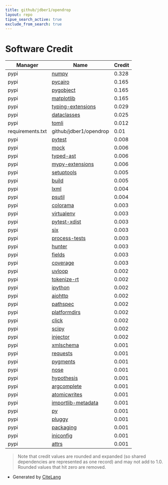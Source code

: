 ```yaml
---
title: github/jdber1/opendrop
layout: repo
tipue_search_active: true
exclude_from_search: true
---
```

# Software Credit

|Manager|Name|Credit|
|-------|----|------|
|pypi|[numpy](https://www.numpy.org)|0.328|
|pypi|[pycairo](https://pycairo.readthedocs.io)|0.165|
|pypi|[pygobject](https://pygobject.readthedocs.io)|0.165|
|pypi|[matplotlib](https://matplotlib.org)|0.165|
|pypi|[typing-extensions](https://typing.readthedocs.io/)|0.029|
|pypi|[dataclasses](https://github.com/ericvsmith/dataclasses)|0.025|
|pypi|[tomli](https://pypi.org/project/tomli)|0.012|
|requirements.txt|github/jdber1/opendrop|0.01|
|pypi|[pytest](https://docs.pytest.org/en/latest/)|0.008|
|pypi|[mock](https://pypi.org/project/mock)|0.006|
|pypi|[typed-ast](https://pypi.org/project/typed-ast)|0.006|
|pypi|[mypy-extensions](https://pypi.org/project/mypy-extensions)|0.006|
|pypi|[setuptools](https://pypi.org/project/setuptools)|0.005|
|pypi|[build](https://pypi.org/project/build)|0.005|
|pypi|[lxml](https://pypi.org/project/lxml)|0.004|
|pypi|[psutil](https://pypi.org/project/psutil)|0.004|
|pypi|[colorama](https://pypi.org/project/colorama)|0.003|
|pypi|[virtualenv](https://pypi.org/project/virtualenv)|0.003|
|pypi|[pytest-xdist](https://pypi.org/project/pytest-xdist)|0.003|
|pypi|[six](https://pypi.org/project/six)|0.003|
|pypi|[process-tests](https://pypi.org/project/process-tests)|0.003|
|pypi|[hunter](https://pypi.org/project/hunter)|0.003|
|pypi|[fields](https://pypi.org/project/fields)|0.003|
|pypi|[coverage](https://pypi.org/project/coverage)|0.003|
|pypi|[uvloop](http://github.com/MagicStack/uvloop)|0.002|
|pypi|[tokenize-rt](https://pypi.org/project/tokenize-rt)|0.002|
|pypi|[ipython](https://pypi.org/project/ipython)|0.002|
|pypi|[aiohttp](https://pypi.org/project/aiohttp)|0.002|
|pypi|[pathspec](https://pypi.org/project/pathspec)|0.002|
|pypi|[platformdirs](https://pypi.org/project/platformdirs)|0.002|
|pypi|[click](https://pypi.org/project/click)|0.002|
|pypi|[scipy](https://www.scipy.org)|0.002|
|pypi|[injector](https://github.com/alecthomas/injector)|0.002|
|pypi|[xmlschema](https://pypi.org/project/xmlschema)|0.001|
|pypi|[requests](https://pypi.org/project/requests)|0.001|
|pypi|[pygments](https://pypi.org/project/pygments)|0.001|
|pypi|[nose](https://pypi.org/project/nose)|0.001|
|pypi|[hypothesis](https://pypi.org/project/hypothesis)|0.001|
|pypi|[argcomplete](https://pypi.org/project/argcomplete)|0.001|
|pypi|[atomicwrites](https://pypi.org/project/atomicwrites)|0.001|
|pypi|[importlib-metadata](https://pypi.org/project/importlib-metadata)|0.001|
|pypi|[py](https://pypi.org/project/py)|0.001|
|pypi|[pluggy](https://pypi.org/project/pluggy)|0.001|
|pypi|[packaging](https://pypi.org/project/packaging)|0.001|
|pypi|[iniconfig](https://pypi.org/project/iniconfig)|0.001|
|pypi|[attrs](https://pypi.org/project/attrs)|0.001|


> Note that credit values are rounded and expanded (so shared dependencies are represented as one record) and may not add to 1.0. Rounded values that hit zero are removed.


- Generated by [CiteLang](https://github.com/vsoch/citelang)

